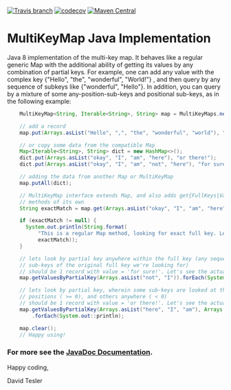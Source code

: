 [![Travis branch](https://img.shields.io/travis/protobufel/multikeymapjava/master.svg?style=plastic)](https://travis-ci.org/protobufel/multikeymapjava)
[![codecov](https://codecov.io/gh/protobufel/multikeymapjava/branch/master/graph/badge.svg)](https://codecov.io/gh/protobufel/multikeymapjava)
[![Maven Central](https://img.shields.io/maven-central/v/com.github.protobufel/multikeymapjava.svg?style=plastic)](https://search.maven.org/#search%7Cga%7C1%7Ca%3A%22multikeymapjava%22)

# MultiKeyMap Java Implementation #

Java 8 implementation of the multi-key map.  It behaves like a regular generic Map with the additional ability of getting its values 
by any combination of partial keys. For example, one can add any value with the complex key {"Hello", "the", "wonderful", "World!"} , 
and then query by any sequence of subkeys like {"wonderful", "Hello"}. In addition, you can query by a mixture of some 
any-position-sub-keys and positional sub-keys, as in the following example: 

```java
    MultiKeyMap<String, Iterable<String>, String> map = MultiKeyMaps.newMultiKeyMap();

    // add a record
    map.put(Arrays.asList("Hello", ",", "the", "wonderful", "world"), "You found me!");

    // or copy some data from the compatible Map
    Map<Iterable<String>, String> dict = new HashMap<>();
    dict.put(Arrays.asList("okay", "I", "am", "here"), "or there!");
    dict.put(Arrays.asList("okay", "I", "am", "not", "here"), "for sure!");

    // adding the data from another Map or MultiKeyMap
    map.putAll(dict);

    // MultiKeyMap interface extends Map, and also adds get{FullKeys|Values|Entries}ByPartialKey
    // methods of its own
    String exactMatch = map.get(Arrays.asList("okay", "I", "am", "here"));

    if (exactMatch != null) {
      System.out.println(String.format(
          "This is a regular Map method, looking for exact full key. Let's see the actual value: %s",
          exactMatch));
    }

    // lets look by partial key anywhere within the full key (any sequence in any order of some
    // sub-keys of the original full key we're looking for)
    // should be 1 record with value = 'for sure!'. Let's see the actual one:
    map.getValuesByPartialKey(Arrays.asList("not", "I")).forEach(System.out::println);

    // lets look by partial key, wherein some sub-keys are looked at the particular 0-based
    // positions ( >= 0), and others anywhere ( < 0)
    // should be 1 record with value = 'or there!'. Let's see the actual one:
    map.getValuesByPartialKey(Arrays.asList("here", "I", "am"), Arrays.asList(3, -1, -1))
        .forEach(System.out::println);

    map.clear();
    // Happy using!

```

### For more see the [JavaDoc Documentation](https://protobufel.github.io/multikeymapjava/javadoc/ "JavaDoc and more").  

Happy coding,

David Tesler

